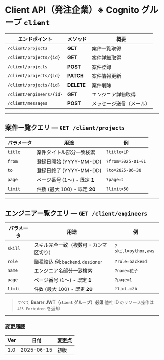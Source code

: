# Client API（発注企業）※ Cognito グループ `client`

| エンドポイント           | メソッド   | 概要                     |
| ------------------------ | ---------- | ------------------------ |
| `/client/projects`       | **GET**    | 案件一覧取得             |
| `/client/projects/{id}`  | **GET**    | 案件詳細取得             |
| `/client/projects`       | **POST**   | 案件登録                 |
| `/client/projects/{id}`  | **PATCH**  | 案件情報更新             |
| `/client/projects/{id}`  | **DELETE** | 案件削除                 |
| `/client/engineers/{id}` | **GET**    | エンジニア詳細取得       |
| `/client/messages`       | **POST**   | メッセージ送信（メール） |

---

## 案件一覧クエリ — `GET /client/projects`

| パラメータ | 用途                          | 例                 |
| ---------- | ----------------------------- | ------------------ |
| `title`    | 案件タイトル部分一致検索      | `?title=LP`        |
| `from`     | 登録日開始 (YYYY-MM-DD)       | `?from=2025-01-01` |
| `to`       | 登録日終了 (YYYY-MM-DD)       | `?to=2025-06-30`   |
| `page`     | ページ番号 (1〜) - 既定 **1** | `?page=2`          |
| `limit`    | 件数 (最大 100) - 既定 **20** | `?limit=50`        |

---

## エンジニア一覧クエリ — `GET /client/engineers`

| パラメータ | 用途                                   | 例                  |
| ---------- | -------------------------------------- | ------------------- |
| `skill`    | スキル完全一致（複数可・カンマ区切り） | `?skill=python,aws` |
| `role`     | 職種絞込 例: `backend`, `designer`     | `?role=backend`     |
| `name`     | エンジニア名部分一致検索               | `?name=花子`        |
| `page`     | ページ番号 (1〜) - 既定 **1**          | `?page=1`           |
| `limit`    | 件数 (最大 100) - 既定 **20**          | `?limit=20`         |

> すべて **Bearer JWT（`client` グループ）必須**
> 他社 ID のリソース操作は `403 Forbidden` を返却

---

### 変更履歴

| Ver | 日付       | 変更点 |
| --- | ---------- | ------ |
| 1.0 | 2025-06-15 | 初版   |
